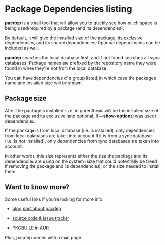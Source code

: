 # Package Dependencies listing

**pacdep** is a small tool that will allow you to quickly see how much space is
being used/required by a package (and its dependencies).

By default, it will give the installed size of the package, its exclusive
dependencies, and its shared dependencies; Optional dependencies can be
included as well.

**pacdep** searches the local database first, and if not found searches all sync
databases. Package names are prefixed by the repository name they were found in
when they're not from the local database.

You can have dependencies of a group listed, in which case the packages name
and installed size will be shown.

## Package size

After the package's installed size, in parenthesis will be the installed size
of the package and its exclusive (and optional, if **--show-optional** was used)
dependencies.

If the package is from local database (i.e. is installed), only dependencies
from local databases are taken into account  If it is from a sync database
(i.e. is not installed), only dependencies from sync databases are taken into
account.

In other words, this size represents either the size the package and its
dependencies are using on the system (size that could potentially be freed if
removing the package and its dependencies), or the size needed to install them.

## Want to know more?

Some useful links if you're looking for more info :

- [blog post about pacdep](http://mywaytoarch.tumblr.com/post/34979742718/easily-list-package-dependencies "Easily list packages dependencies")

- [source code & issue tracker](https://github.com/jjk-jacky/pacdep "pacdep @
 GitHub.com")

- [PKGBUILD in AUR](https://aur.archlinux.org/packages/pacdep/ "AUR: pacdep")

Plus, pacdep comes with a man page.
